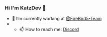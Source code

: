 ### Hi I'm KatzDev 👋

- 🔭 I’m currently working at [@FireBird5-Team](https://github.com/FireBird5-Team)
- - 📫 How to reach me: [Discord](https://discord.gg/mEnDydK)

<!--
**thekatzdev/thekatzdev** is a ✨ _special_ ✨ repository because its `README.md` (this file) appears on your GitHub profile.

Here are some ideas to get you started:

- 🔭 I’m currently working on ...
- 🌱 I’m currently learning ...
- 👯 I’m looking to collaborate on ...
- 🤔 I’m looking for help with ...
- 💬 Ask me about ...
- 📫 How to reach me: ...
- 😄 Pronouns: ...
- ⚡ Fun fact: ...
-->

